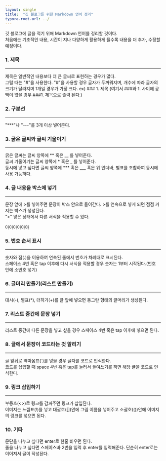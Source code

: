 ```yaml
---
layout: single
title:  "깃 블로그를 위한 Markdown 언어 정리"
typora-root-url: ../
---
```


깃 블로그에 글을 적기 위해 Markdown 언어를 정리할 것이다.    
처음에는 기초적인 내용, 시간이 지나 다양하게 활용하게 될수록 내용을 더 추가, 수정할 예정이다.

### 1. 제목
***
제목은 일반적인 내용보다 더 큰 글씨로 표현하는 경우가 많다.   
그럴 때는 "#"을 사용한다. "#"을 사용할 경우 글자가 두꺼워지며, 개수에 따라 글자의 크기가 달라지며 1개일 경우가 가장 크다.   ex) ### 1. 제목 (여기서 ###와 1. 사이에 공백이 없을 경우 ###1. 제목으로 출력 된다.)

  


### 2. 구분선
***
"***"나 "---"를 3개 이상 넣어준다. 

  


### 3. 굵은 글씨와 글씨 기울이기
***
굵은 글씨는 글씨 양쪽에 ** 혹은 __ 를 넣어준다.     
글씨 기울이기는 글씨 양쪽에 * 혹은 _ 를 넣어준다.     
동시에 넣고 싶다면 글씨 양쪽에 *** 혹은 ___ 혹은 위 언더바, 별표를 조합하여 동시에 사용 가능하다.

  


### 4. 글 내용을 박스에 넣기
***
문장 앞에 >를 넣어주면 문장이 박스 안으로 들어간다. >를 연속으로 넣게 되면 점점 커지는 박스가 생성된다.   
">" 넣은 상태에서 다른 서식을 적용할 수 있다.

  아아아아아아


### 5. 번호 순서 표시
***
숫자와 점(.)을 이용하여 연속된 줄에서 번호가 차례대로 표시된다.    
스페이스 4번 혹은 tap 이후에 다시 서식을 적용할 경우 숫자는 1부터 시작된다.(번호 안에 소번호 넣기)

  


### 6. 글머리 만들기(리스트 만들기)
***
대시(-), 별표(*), 더하기(+)를 글 앞에 넣으면 동그란 형태의 글머리가 생성된다.

  


### 7. 리스트 중간에 문장 넣기
***
리스트 중간에 다른 문장을 넣고 싶을 경우 스페이스 4번 혹은 tap 이후에 넣으면 된다.

  


### 8. 글에서 문장이 코드라는 것 알리기
***
글 앞뒤로 역따옴표(`)를 넣을 경우 글자를 코드로 인식한다.    
코드를 삽입할 때 space 4번 혹은 tap를 눌러서 들여쓰기를 하면 해당 글을 코드로 인식한다.

  


### 9. 링크 삽입하기
***
부등호(<>)로 링크를 감싸주면 링크가 삽입된다.    
이미지는 느낌표(!)를 넣고 대괄호([])안에 그림 이름을 넣어주고 소괄호(())안에 이미지의 링크를 넣으면 된다.

  


### 10. 기타
문단을 나누고 싶다면 enter로 한줄 비우면 된다.    
줄을 나누고 싶다면 스페이스바 2번을 입력 후 enter를 입력해준다. 단순히 enter로는 이어져서 글이 작성된다.
